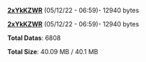 [**2xYkKZWR**](/data/2xYkKZWR.txt) (05/12/22 - 06:59)- 12940 bytes

[**2xYkKZWR**](/data/2xYkKZWR.txt) (05/12/22 - 06:59)- 12940 bytes

**Total Datas**: 6808

**Total Size**: 40.09 MB / 40.1 MB
